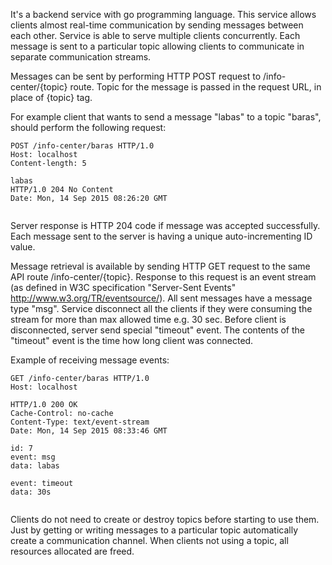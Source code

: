 It's a backend service with go programming language. This service allows clients almost real-time communication by sending messages between each other. Service is able to serve multiple clients concurrently. Each message is sent to a particular topic allowing clients to communicate in separate communication streams.

Messages can be sent by performing HTTP POST request to /info-center/{topic} route. Topic for the message is passed in the request URL, in place of {topic} tag.

For example client that wants to send a message "labas" to a topic "baras", should perform the following request:

```
POST /info-center/baras HTTP/1.0
Host: localhost
Content-length: 5

labas
HTTP/1.0 204 No Content
Date: Mon, 14 Sep 2015 08:26:20 GMT


```

Server response is HTTP 204 code if message was accepted successfully. Each message sent to the server is having a unique auto-incrementing ID value.

Message retrieval is available by sending HTTP GET request to the same API route /info-center/{topic}. Response to this request is an event stream (as defined in W3C specification "Server-Sent Events" http://www.w3.org/TR/eventsource/). All sent messages  have a message type "msg". Service disconnect all the clients if they were consuming the stream for more than max allowed time e.g. 30 sec. Before client is disconnected, server send special "timeout" event. The contents of the "timeout" event is the time how long client was connected.

Example of receiving message events:
```
GET /info-center/baras HTTP/1.0
Host: localhost

HTTP/1.0 200 OK
Cache-Control: no-cache
Content-Type: text/event-stream
Date: Mon, 14 Sep 2015 08:33:46 GMT

id: 7
event: msg
data: labas

event: timeout
data: 30s


```

Clients do not need to create or destroy topics before starting to use them. Just by getting or writing messages to a particular topic automatically create a communication channel. When clients not using a topic, all resources allocated are freed.
